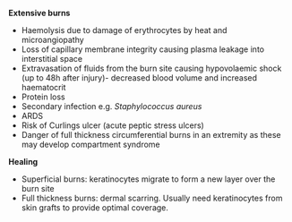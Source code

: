 **Extensive burns**  
* Haemolysis due to damage of erythrocytes by heat and microangiopathy
* Loss of capillary membrane integrity causing plasma leakage into interstitial space
* Extravasation of fluids from the burn site causing hypovolaemic shock (up to 48h after injury)\- decreased blood volume and increased haematocrit
* Protein loss
* Secondary infection e.g. *Staphylococcus aureus*
* ARDS
* Risk of Curlings ulcer (acute peptic stress ulcers)
* Danger of full thickness circumferential burns in an extremity as these may develop compartment syndrome

  
**Healing**  
* Superficial burns: keratinocytes migrate to form a new layer over the burn site
* Full thickness burns: dermal scarring. Usually need keratinocytes from skin grafts to provide optimal coverage.

